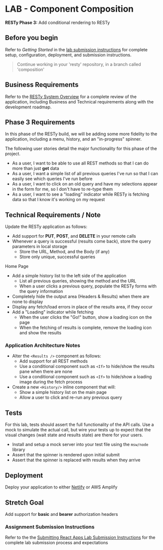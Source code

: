 # LAB - Component Composition

**RESTy Phase 3:** Add conditional rendering to RESTy

## Before you begin

Refer to *Getting Started*  in the [lab submission instructions](../../reference/submission-instructions/labs/README.md) for complete setup, configuration, deployment, and submission instructions.

> Continue working in your 'resty' repository, in a branch called 'composition'

## Business Requirements

Refer to the [RESTy System Overview](../../apps-and-libraries/resty/README.md) for a complete review of the application, including Business and Technical requirements along with the development roadmap.

## Phase 3 Requirements

In this phase of the RESTy build, we will be adding some more fidelity to the application, including a menu, history, and an "in-progress" spinner.

The following user stories detail the major functionality for this phase of the project.

- As a user, I want to be able to use all REST methods so that I can do more than just **get** data
- As a user, I want a simple list of all previous queries I've run so that I can easily see which queries I've run before
- As a user, I want to click on an old query and have my selections appear in the form for me, so I don't have to re-type them
- As a user, I want to see a "loading" indicator while RESTy is fetching data so that I know it's working on my request

## Technical Requirements / Note

Update the RESTy application as follows:

- Add support for **PUT**, **POST**, and **DELETE** in your remote calls
- Whenever a query is successful (results come back), store the query parameters in local storage
  - Store the URL, Method, and the Body (if any)
  - Store only unique, successful queries

Home Page

- Add a simple history list to the left side of the application
  - List all previous queries, showing the method and the URL
  - When a user clicks a previous query, populate the RESTy forms with the query information
- Completely hide the output area (Headers & Results) when there are none to display
- Display any fetch/load errors in place of the results area, if they occur
- Add a "Loading" indicator while fetching
  - When the user clicks the "Go!" button, show a loading icon on the page
  - When the fetching of results is complete, remove the loading icon and show the results

### Application Architecture Notes

- Alter the `<Results />` component as follows:
  - Add support for all REST methods
  - Use a conditional component such as `<If>` to hide/show the results pane when there are none
  - Use a conditional component such as `<If>` to hide/show a loading image during the fetch process
- Create a new `<History/>` inline component that will:
  - Show a simple history list on the main page
  - Allow a user to click and re-run any previous query

## Tests

For this lab, tests should assert the full functionality of the API calls. Use a mock to simulate the actual call, but wire your tests up to expect that the visual changes (wait state and results state) are there for your users.

- Install and setup a mock server into your test file using the `msw/node` library
- Assert that the spinner is rendered upon initial submit
- Assert that the spinner is replaced with results when they arrive

## Deployment

Deploy your application to either [Netlify](https://www.netlify.com/) or AWS Amplify

## Stretch Goal

Add support for **basic** and **bearer** authorization headers

### Assignment Submission Instructions

Refer to the the [Submitting React Apps Lab Submission Instructions](../../reference/submission-instructions/labs/react-apps.md) for the complete lab submission process and expectations
